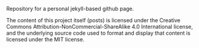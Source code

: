 
Repository for a personal jekyll-based github page. 

The content of this project itself (posts) is licensed under the Creative Commons Attribution-NonCommercial-ShareAlike 4.0 International license, and the underlying source code used to format and display that content is licensed under the MIT license.
